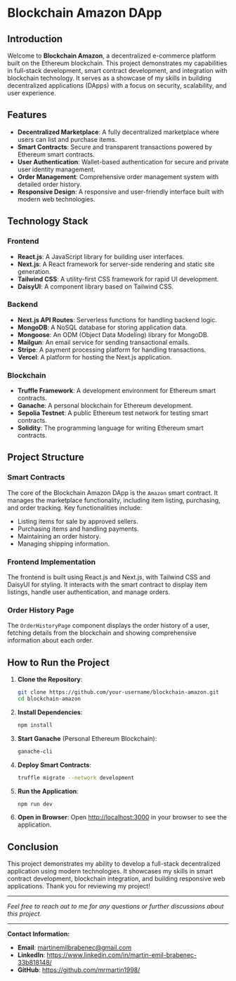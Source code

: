 # Blockchain Amazon DApp

## Introduction

Welcome to **Blockchain Amazon**, a decentralized e-commerce platform built on the Ethereum blockchain. This project demonstrates my capabilities in full-stack development, smart contract development, and integration with blockchain technology. It serves as a showcase of my skills in building decentralized applications (DApps) with a focus on security, scalability, and user experience.

## Features

- **Decentralized Marketplace**: A fully decentralized marketplace where users can list and purchase items.
- **Smart Contracts**: Secure and transparent transactions powered by Ethereum smart contracts.
- **User Authentication**: Wallet-based authentication for secure and private user identity management.
- **Order Management**: Comprehensive order management system with detailed order history.
- **Responsive Design**: A responsive and user-friendly interface built with modern web technologies.

## Technology Stack

### Frontend
- **React.js**: A JavaScript library for building user interfaces.
- **Next.js**: A React framework for server-side rendering and static site generation.
- **Tailwind CSS**: A utility-first CSS framework for rapid UI development.
- **DaisyUI**: A component library based on Tailwind CSS.

### Backend
- **Next.js API Routes**: Serverless functions for handling backend logic.
- **MongoDB**: A NoSQL database for storing application data.
- **Mongoose**: An ODM (Object Data Modeling) library for MongoDB.
- **Mailgun**: An email service for sending transactional emails.
- **Stripe**: A payment processing platform for handling transactions.
- **Vercel**: A platform for hosting the Next.js application.

### Blockchain
- **Truffle Framework**: A development environment for Ethereum smart contracts.
- **Ganache**: A personal blockchain for Ethereum development.
- **Sepolia Testnet**: A public Ethereum test network for testing smart contracts.
- **Solidity**: The programming language for writing Ethereum smart contracts.

## Project Structure

### Smart Contracts

The core of the Blockchain Amazon DApp is the `Amazon` smart contract. It manages the marketplace functionality, including item listing, purchasing, and order tracking. Key functionalities include:
- Listing items for sale by approved sellers.
- Purchasing items and handling payments.
- Maintaining an order history.
- Managing shipping information.

### Frontend Implementation

The frontend is built using React.js and Next.js, with Tailwind CSS and DaisyUI for styling. It interacts with the smart contract to display item listings, handle user authentication, and manage orders.

### Order History Page

The `OrderHistoryPage` component displays the order history of a user, fetching details from the blockchain and showing comprehensive information about each order.

## How to Run the Project

1. **Clone the Repository**:
    ```sh
    git clone https://github.com/your-username/blockchain-amazon.git
    cd blockchain-amazon
    ```

2. **Install Dependencies**:
    ```sh
    npm install
    ```

3. **Start Ganache** (Personal Ethereum Blockchain):
    ```sh
    ganache-cli
    ```

4. **Deploy Smart Contracts**:
    ```sh
    truffle migrate --network development
    ```

5. **Run the Application**:
    ```sh
    npm run dev
    ```

6. **Open in Browser**:
    Open [http://localhost:3000](http://localhost:3000) in your browser to see the application.

## Conclusion

This project demonstrates my ability to develop a full-stack decentralized application using modern technologies. It showcases my skills in smart contract development, blockchain integration, and building responsive web applications. Thank you for reviewing my project!

---

*Feel free to reach out to me for any questions or further discussions about this project.*

---

**Contact Information:**

- **Email**: martinemilbrabenec@gmail.com
- **LinkedIn**: https://www.linkedin.com/in/martin-emil-brabenec-33b818148/
- **GitHub**: https://github.com/mrmartin1998/
